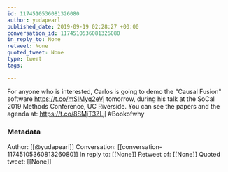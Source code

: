 ```yaml
---
id: 1174510536081326080
author: yudapearl
published_date: 2019-09-19 02:28:27 +00:00
conversation_id: 1174510536081326080
in_reply_to: None
retweet: None
quoted_tweet: None
type: tweet
tags:

---
```


For anyone who is interested, Carlos is going to demo the "Causal Fusion" software https://t.co/mSIMyq2eVj
tomorrow, during his talk at the  SoCal 2019 Methods Conference, UC Riverside. You can see the papers and the agenda at:
https://t.co/8SMjT3ZLjl #Bookofwhy

### Metadata

Author: [[@yudapearl]]
Conversation: [[conversation-1174510536081326080]]
In reply to: [[None]]
Retweet of: [[None]]
Quoted tweet: [[None]]
